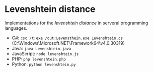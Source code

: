 # Levenshtein distance

Implementations for the *levenshtein distance* in serveral programming languages.

* C#: `csc /t:exe /out:Levensthein.exe Levenshtein.cs` (C:\Windows\Microsoft.NET\Framework64\v4.0.30319)
* Java: `java Levenshtein.java`
* JavaScript: `node levenshtein.js`
* PHP: `php levenshtein.php`
* Python: `python levenshtein.py`
